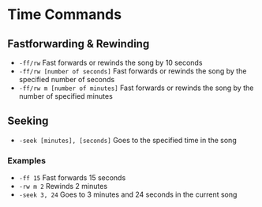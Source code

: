 
# Time Commands

## Fastforwarding & Rewinding

* `-ff/rw` Fast forwards or rewinds the song by 10 seconds
* `-ff/rw [number of seconds]` Fast forwards or rewinds the song by the specified number of seconds
* `-ff/rw m [number of minutes]` Fast forwards or rewinds the song by the number of specified minutes

## Seeking

* `-seek [minutes], [seconds]` Goes to the specified time in the song

### Examples

* `-ff 15` Fast forwards 15 seconds
* `-rw m 2` Rewinds 2 minutes 
* `-seek 3, 24` Goes to 3 minutes and 24 seconds in the current song
